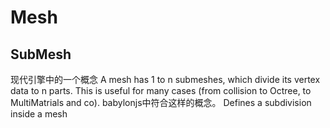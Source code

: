 # Mesh

## SubMesh
现代引擎中的一个概念
A mesh has 1 to n submeshes, which divide its vertex data to n parts. This is useful for many cases (from collision to Octree, to MultiMatrials and co). 
babylonjs中符合这样的概念。
Defines a subdivision inside a mesh
